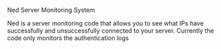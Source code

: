Ned Server Monitoring System

Ned is a server monitoring code that allows you to see what IPs have successfully and unsuccessfully connected to your server. Currently the code only monitors the authentication logs 
